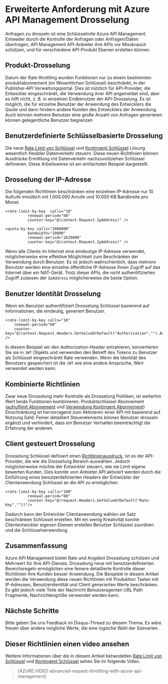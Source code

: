 <properties
    pageTitle="Erweiterte Anforderung mit Azure API Management Drosselung"
    description="Informationen Sie zum Erstellen und Anwenden von flexibles Kontingent und Rate eingeschränkt Richtlininen Azure API Management."
    services="api-management"
    documentationCenter=""
    authors="darrelmiller"
    manager="erikre"
    editor=""/>

<tags
    ms.service="api-management"
    ms.devlang="dotnet"
    ms.topic="article"
    ms.tgt_pltfrm="na"
    ms.workload="na"
    ms.date="10/25/2016"
    ms.author="darrmi"/>


# <a name="advanced-request-throttling-with-azure-api-management"></a>Erweiterte Anforderung mit Azure API Management Drosselung

Anfragen zu drosseln ist eine Schlüsselrolle Azure API Management. Entweder durch die Kontrolle der Anfragen oder Anfragen/Daten übertragen, API Management API-Anbieter ihre APIs vor Missbrauch schützen, und für verschiedene API-Produkt Ebenen erstellen können.

## <a name="product-based-throttling"></a>Produkt-Drosselung
Datum der Rate throttling wurden Funktionen nur zu einem bestimmten produktabonnement (im Wesentlichen Schlüssel) beschränkt, in der Publisher-API Verwaltungsportal. Dies ist nützlich für API-Provider, die Entwickler eingeschränkt, die Verwendung ihrer API angemeldet sind, aber es hilft nicht, z. B. in einzelnen Endbenutzer der API-Drosselung. Es ist möglich, die für einzelne Benutzer der Anwendung des Entwicklers die Quote und dann hindern andere Kunden des Entwicklers der Anwendung. Auch können mehrere Benutzer eine große Anzahl von Anfragen generieren können gelegentliche Benutzer begrenzen

## <a name="custom-key-based-throttling"></a>Benutzerdefinierte Schlüsselbasierte Drosselung
Die neue [Rate Limit von Schlüssel](https://msdn.microsoft.com/library/azure/dn894078.aspx#LimitCallRateByKey) und [Kontingent Schlüssel](https://msdn.microsoft.com/library/azure/dn894078.aspx#SetUsageQuotaByKey) Lösung wesentlich flexibler Datenverkehr steuern. Diese neuen Richtlinien können Ausdrücke Ermittlung mit Datenverkehr nachzuvollziehen Schlüssel definieren. Diese Arbeitsweise ist am einfachsten Beispiel dargestellt. 

## <a name="ip-address-throttling"></a>Drosselung der IP-Adresse
Die folgenden Richtlinien beschränken eine einzelnen IP-Adresse nur 10 Aufrufe minütlich mit 1.000.000 Anrufe und 10.000 KB Bandbreite pro Monat. 

    <rate-limit-by-key  calls="10"
              renewal-period="60"
              counter-key="@(context.Request.IpAddress)" />

    <quota-by-key calls="1000000"
              bandwidth="10000"
              renewal-period="2629800"
              counter-key="@(context.Request.IpAddress)" />

Wenn alle Clients im Internet eine eindeutige IP-Adresse verwendet, möglicherweise eine effektive Möglichkeit zum Beschränken der Verwendung durch Benutzer. Es ist jedoch wahrscheinlich, dass mehrere Benutzer werden eine einzelne öffentliche IP-Adresse Ihnen Zugriff auf das Internet über ein NAT-Gerät. Trotz dieser APIs, die nicht authentifizierten Zugriff zulassen der `IpAddress` möglicherweise die beste Option.

## <a name="user-identity-throttling"></a>Benutzer Identität Drosselung
Wenn ein Benutzer authentifiziert Drosselung Schlüssel basierend auf Informationen, die eindeutig, generiert Benutzer.

    <rate-limit-by-key calls="10"
        renewal-period="60"
        counter-key="@(context.Request.Headers.GetValueOrDefault("Authorization","").AsJwt()?.Subject)" />

In diesem Beispiel wir den Authorization-Header extrahieren, konvertieren Sie sie in `JWT` Objekts und verwenden den Betreff des Tokens zu Benutzer als Schlüssel eingeschränkt Rate verwenden. Wenn die Identität des Benutzers gespeichert ist die `JWT` wie eine andere Ansprüche, Wert verwendet werden kann.

## <a name="combined-policies"></a>Kombinierte Richtlinien
Zwar neue Drosselung mehr Kontrolle als Drosselung Politiken, ist weiterhin Wert beide Funktionen kombinieren. Produktschlüssel Abonnement ([aufruflimit Abonnement](https://msdn.microsoft.com/library/azure/dn894078.aspx#LimitCallRate) und [Verwendung Kontingent Abonnement](https://msdn.microsoft.com/library/azure/dn894078.aspx#SetUsageQuota)) Einschränkung ist hervorragend zum Aktivieren einer API mit basierend auf Nutzung Geld. Feiner detailliert Steuerelements können Benutzer drosseln ergänzt und verhindert, dass ein Benutzer Verhalten beeinträchtigt die Erfahrung der anderen. 

## <a name="client-driven-throttling"></a>Client gesteuert Drosselung
Drosselung Schlüssel definiert einen [Richtlinienausdruck](https://msdn.microsoft.com/library/azure/dn910913.aspx), ist es der API-Provider, die wie die Drosselung Bereich auswählen. Jedoch möglicherweise möchte der Entwickler steuern, wie sie Limit eigene bewerten Kunden. Dies konnte vom Anbieter API aktiviert werden durch die Einführung eines benutzerdefinierten Headers der Entwickler der Clientanwendung Schlüssel an die API zu ermöglichen.

    <rate-limit-by-key calls="100"
              renewal-period="60"
              counter-key="@(request.Headers.GetValueOrDefault("Rate-Key",""))"/>

Dadurch kann der Entwickler Clientanwendung wählen sie Satz beschränken Schlüssel erstellen. Mit ein wenig Kreativität konnte Cliententwickler eigenen Ebenen erstellen Benutzer Schlüssel zuordnen und die Schlüsselverwendung

## <a name="summary"></a>Zusammenfassung
Azure API Management bietet Rate und Angebot Drosselung schützen und Mehrwert für Ihre API-Diensts. Drosselung neue mit benutzerdefinierten Bereichsregeln ermöglichen eine feinere detaillierte Kontrolle dieser Richtlinien Ihre Kunden besser Anwendung. Die Beispiele in diesem Artikel werden die Verwendung diese neuen Richtlinien mit Produktion Tasten mit IP-Adressen, Benutzeridentität und Client generierten Werte beschränken. Es gibt jedoch viele Teile der Nachricht Benutzeragenten URL Path Fragmente, Nachrichtengröße verwendet werden kann.

## <a name="next-steps"></a>Nächste Schritte
Bitte geben Sie uns Feedback im Disqus-Thread zu diesem Thema. Es wäre freuen über andere mögliche Werte, die eine logische Wahl der Szenarien.

## <a name="watch-a-video-overview-of-these-policies"></a>Dieser Richtlinien einen video ansehen
Weitere Informationen über die in diesem Artikel behandelten [Rate Limit von Schlüssel](https://msdn.microsoft.com/library/azure/dn894078.aspx#LimitCallRateByKey) und [Kontingent Schlüssel](https://msdn.microsoft.com/library/azure/dn894078.aspx#SetUsageQuotaByKey) sehen Sie im folgende Video.

> [AZURE.VIDEO advanced-request-throttling-with-azure-api-management]
